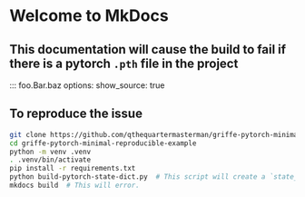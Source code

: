 # Welcome to MkDocs

## This documentation will cause the build to fail if there is a pytorch `.pth` file in the project

::: foo.Bar.baz
    options:
      show_source: true

## To reproduce the issue

```bash
git clone https://github.com/qthequartermasterman/griffe-pytorch-minimal-reproducible-example
cd griffe-pytorch-minimal-reproducible-example
python -m venv .venv
. .venv/bin/activate
pip install -r requirements.txt
python build-pytorch-state-dict.py  # This script will create a `state_dict.pth` file
mkdocs build  # This will error.
```